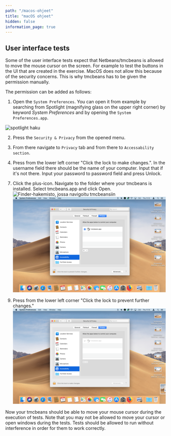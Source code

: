```yaml
---
path: "/macos-ohjeet"
title: "macOS ohjeet"
hidden: false
information_page: true
---
```


<!-- ## Käyttöliittymätestit -->
## User interface tests

<!-- Osa käyttöliittymätesteistä odottaa, että NetBeans/tmcbeans saa siirtää hiiren kursoria näytöllä, esimerkiksi testatakseen tehtävässä tehdyn käyttöliittymän nappuloita. macOS ei oletuksena salli turvasyistä ohjelmia siirtämään hiirtä, joten tmcbeans:lle pitää käydä lisäämässä oikeus tätä varten. -->
Some of the user interface tests expect that Netbeans/tmcbeans is allowed to move the mouse cursor on the screen. For example to test the buttons in the UI that are created in the exercise. MacOS does not allow this because of the security concerns. This is why tmcbeans has to be given the permission manually.



<!-- Oikeuden voi lisätä seuraavasti: -->
The permission can be added as follows:

<!-- 1. Avaa ensin System Preferences. Voit avata sen esimerkiksi hakemalla Spotlight:sta (suurennuslasikuvake oikeassa yläkulmassa) system preferences, ja avaamalla sieltä System Preferences.app. -->
1. Open the `System Preferences`. You can open it from example by searching from Spotlight (magnifying glass on the upper right corner) by keyword _System Preferences_ and by opening the `System Preferences.app`.

![spotlight haku](./img/macos-guide/search_system_preferences.png)

<!-- 2. Paina avautuvassa näkymässä yläriviltä löytyvää Security & Privacy.
![system preferences näkymä](./img/macos-guide/system_preferences.png) -->
2. Press the `Security & Privacy` from the opened menu.

<!-- 3. Navigoi näkymässä Privacy-välilehdelle ja siellä Accessibility -osioon.
![privacy2accessibility näkymä](./img/macos-guide/navigation.png) -->
3. From there navigate to `Privacy` tab and from there to `Accessability section`.

<!-- 4. Paina vasemmasta alakulmasta "Click the lock to make changes." Username-kentässä pitäisi lukea automaattisesti tietokoneesi käyttäjätunnus. Syötä se, jos se puuttuu. Syötä salasanasi Password-kenttään ja paina Unlock.
![salasanansyöttämisnäkymä](./img/macos-guide/open-lock.png) -->
4. Press from the lower left corner "Click the lock to make changes.". In the username field there should be the name of your computer. Input that if it's not there. Input your password to password field and press Unlock.

<!-- 7. Paina nyt plus-kuvaketta. Navigoi avautuvassa näkymässä siihen kansioon, mihin tmcbeans on asennettuna koneellasi. Valitse tmcbeans.app ja paina Open. -->
7. Click the plus-icon. Navigate to the folder where your tmcbeans is installed. Select tmcbeans.app and click Open.
![Finder-hakemisto, jossa navigoitu tmcbeansiin](./img/macos-guide/add_tmcbeans.png)
![accessibility-view with tmcbeans added](./img/macos-guide/tmcbeans_added.png)

<!-- 9. Paina vasemmasta alakulmasta "Click the lock to prevent further changes." -->
9. Press from the lower left corner "Click the lock to prevent further changes."
![accessibility-näkymä, johon ei voi tehdä enää muutoksia](./img/macos-guide/done.png)

<!-- Nyt tmcbeans pitäisi pystyä siirtämään hiirtä testien ajossa. Huomaathan, että et saa samanaikaisesti siirtää itse hiirtä tai availla ikkunoita, kun testit pyörivät. Testien pitää saada rauhassa navigoida yksin näytöllä, jotta ne testaavat oikein ohjelmasi toimintaa. -->
Now your tmcbeans should be able to move your mouse cursor during the execution of tests. Note that you may not be allowed to move your cursor or open windows during the tests. Tests should be allowed to run without interference in order for them to work correctly.
